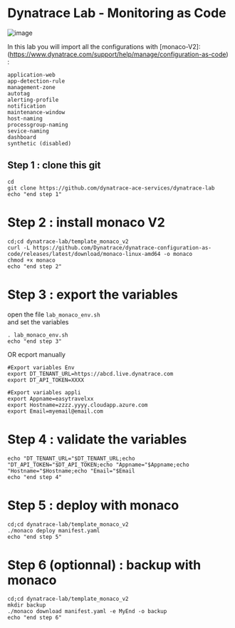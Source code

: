 #  Dynatrace Lab - Monitoring as Code

![image](https://user-images.githubusercontent.com/40337213/145724361-890e0ba2-80ce-4b80-bd2b-ce8fd313180e.png)

In this lab you will import all the configurations with [monaco-V2]:(https://www.dynatrace.com/support/help/manage/configuration-as-code) : 

    application-web
    app-detection-rule
    management-zone
    autotag
    alerting-profile
    notification
    maintenance-window
    host-naming
    processgroup-naming
    sevice-naming
    dashboard
    synthetic (disabled)
    

## Step 1 : clone this git

    cd
    git clone https://github.com/dynatrace-ace-services/dynatrace-lab
    echo "end step 1"
    

# Step 2 : install monaco V2

    cd;cd dynatrace-lab/template_monaco_v2
    curl -L https://github.com/Dynatrace/dynatrace-configuration-as-code/releases/latest/download/monaco-linux-amd64 -o monaco
    chmod +x monaco
    echo "end step 2"
    
# Step 3 : export the variables 

open the file `lab_monaco_env.sh`  
and set the variables
  
    . lab_monaco_env.sh
    echo "end step 3"

OR ecport manually 

    #Export variables Env
    export DT_TENANT_URL=https://abcd.live.dynatrace.com
    export DT_API_TOKEN=XXXX

    #Export variables appli
    export Appname=easytravelxx
    export Hostname=zzzz.yyyy.cloudapp.azure.com
    export Email=myemail@email.com

# Step 4 : validate the variables

    echo "DT_TENANT_URL="$DT_TENANT_URL;echo "DT_API_TOKEN="$DT_API_TOKEN;echo "Appname="$Appname;echo "Hostname="$Hostname;echo "Email="$Email
    echo "end step 4"
    
# Step 5 : deploy with monaco 

    cd;cd dynatrace-lab/template_monaco_v2
    ./monaco deploy manifest.yaml
    echo "end step 5"

# Step 6 (optionnal) : backup with monaco 

    cd;cd dynatrace-lab/template_monaco_v2
    mkdir backup
    ./monaco download manifest.yaml -e MyEnd -o backup
    echo "end step 6"
